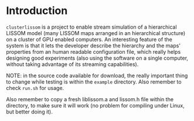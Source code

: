 # Introduction #

`clusterlissom` is a project to enable stream simulation of a hierarchical LISSOM model (many LISSOM maps arranged in an hierarchical structure) on a cluster of GPU enabled computers.
An interesting feature of the system is that it lets the developer describe the hierarchy and the maps' properties from an human readable configuration file, which really helps designing good experiments (also using the software on a single computer, without taking advantage of its streaming capabilities).



NOTE: in the source code available for download, the really important thing to change while testing is within the `example` directory. Also remember to check `run.sh` for usage.

Also remember to copy a fresh liblissom.a and lissom.h file within the directory, to make sure it will work (no problem for compiling under Linux, but better doing it).